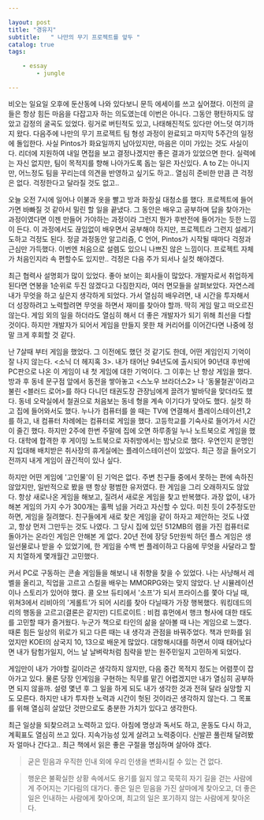 ```yaml
---

layout: post
title: "경유지"
subtitle:   " 나만의 무기 프로젝트를 앞두 "
catalog: true
tags:

    - essay
        - jungle

---
```




 비오는 일요일 오후에 둔산동에 나와 있다보니 문득 에세이를 쓰고 싶어졌다. 이전의 글들은 항상 힘든 마음을 다잡고자 하는 의도였는데 이번은 아니다. 그동안 평탄하지도 않았고 감정의 굴곡도 있었다. 링거로 버틴적도 있고, 나태해진적도 있다만 어느덧 여기까지 왔다. 다음주에 나만의 무기 프로젝트 팀 형성 과정이 완료되고 마지막 5주간의 일정에 돌입한다. 사실 Pintos가 화요일까지 남아있지만, 마음은 이미 가있는 것도 사실이다. 리더에 지원하여 내일 면접을 보고 결정나겠지만 좋은 결과가 있었으면 한다. 실력에는 자신 없지만, 팀이 목적지를 향해 나아가도록 돕는 일은 자신있다. A to Z는 아니지만, 어느정도 팀을 꾸리는데 의견을 반영하고 싶기도 하고.. 열심히 준비한 만큼 큰 걱정은 없다. 걱정한다고 달라질 것도 없고.. 

 오늘 오전 7시에 일어나 이불과 옷을 빨고 방과 화장실 대청소를 했다. 프로젝트에 들어가면 바빠질 것 같아서 밀린 할 일을 끝냈다. 그 동안은 배우고 공부하며 답을 찾아가는 과정이였다면 이젠 만들어 가야하는 과정이라 그런지 뭔가 후반전에 들어가는 듯한 느낌이 든다. 이 과정에서도 끊임없이 배우면서 공부해야 하지만, 프로젝트라 그런지 설레기도하고 걱정도 된다. 정글 과정동안 알고리즘, C 언어, Pintos가 시작될 때마다 걱정과 근심만 가득했다. 이번엔 처음으로 설렘도 있으니 나쁘진 않은 느낌이다. 프로젝트 자체가 처음인지라 속 편할수도 있지만.. 걱정은 다음 주가 되서나 실컷 해야겠다.

 최근 협력사 설명회가 많이 있었다. 좋아 보이는 회사들이 많았다. 개발자로서 취업하게 된다면 연봉을 1순위로 두진 않겠다고 다짐한지라, 여러 면모들을 살펴보았다. 자연스레 내가 무엇을 하고 싶은지 생각하게 되었다. 가서 열심히 배우려면, 내 시간을 투자해서 더 성장하려고 노력할려면 무엇을 하면서 재미를 찾아야 할까. 딱히 게임 말고 떠오르진 않는다. 게임 외의 일을 하더라도 열심히 해서 더 좋은 개발자가 되기 위해 최선을 다할 것이다. 하지만 개발자가 되어서 게임을 만들지 못한 채 커리어를 이어간다면 나중에 정말 크게 후회할 것 같다.

난 7살때 부터 게임을 했었다. 그 이전에도 했던 것 같기도 한데, 어떤 게임인지 기억이 잘 나지 않는다. <소닉 더 헤지혹 3>. 내가 태어난 94년도에 출시되어 90년대 후반에 PC판으로 나온 이 게임이 내 첫 게임에 대한 기억이다. 그 이후는 난 항상 게임을 했다. 방과 후 동네 문구점 앞에서 동전을 쌓아놓고 <스노우 브라더스2> 나 '동물철권'이라고 불린 <블러드 로어>를 하다 다니던 태권도장 관장님에게 끌려가 발바닥을 맞더라도 했다. 동네 오락실에서 철권으로 처음보는 동네 형을 계속 이기다가 맞아도 했다. 실컷 하고 집에 들어와서도 했다. 누나가 컴퓨터를 쓸 때는 TV에 연결해서 플레이스테이션1,2를 하고, 내 컴퓨터 차례에는 컴퓨터로 게임을 했다. 고등학교를 기숙사로 들어가서 시간이 줄긴 했다. 하지만 2주에 한번 주말에 집에 오면 하루종일 누나 노트북으로 게임을 했다. 대학에 합격한 후 게이밍 노트북으로 자취방에서는 밤낮으로 했다. 우연인지 운명인지 입대해 배치받은 취사장의 휴게실에는 플레이스테이션이 있었다. 최근 정글 들어오기 전까지 내게 게임이 끊긴적이 있나 싶다.

 하지만 어떤 게임에 '고인물'이 된 기억은 없다. 주변 친구들 중에서 못하는 편에 속하진 않았지만, 일반적으로 봤을 땐 항상 평범한 유저였다. 한 게임을 그리 오래하지도 않았다. 항상 새로나온 게임을 해보고, 질려서 새로운 게임을 찾고 반복했다. 과장 없이, 내가 해본 게임의 가지 수가 300개는 훌쩍 넘을 거라고 자신할 수 있다. 미친 듯이 2주정도만 하면, 게임을 질려했다. 친구들에게 새로 찾은 게임을 같이 하자고 제안하는 것도 나였고, 항상 먼저 그만두는 것도 나였다. 그 당시 집에 있던 512MB의 램을 가진 컴퓨터로 돌아가는 온라인 게임은 안해본 게 없다. 20년 전에 장당 5만원씩 하던 플스 게임은 생일선물로나 받을 수 있었기에, 한 게임을 수백 번 플레이하고 다음에 무엇을 사달라고 할지 치열하게 몇개월간 고민했다.

 커서 PC로 구동하는 콘솔 게임들을 해보니 내 취향을 찾을 수 있었다. 나는 사냥해서 레벨을 올리고, 직업을 고르고 스킬을 배우는 MMORPG와는 맞지 않았다. 난 시뮬레이션이나 스토리가 있어야 했다. 콜 오브 듀티에서 '소프'가 되서 프라이스를 쫓아 다닐 때, 위쳐3에서 리비아의 '게롤트'가 되어 시리를 찾아 다닐때가 가장 행복했다. 워킹데드의 리의 행동을 고르고(결론은 같지만) 디트로이트 : 비컴 휴먼에서 행크 형사에 대한 태도를 고민할 때가 즐거웠다. 누군가 책으로 타인의 삶을 살아볼 때 나는 게임으로 느꼈다. 때론 힘든 일상의 위로가 되고  다른 때는 내 생각과 관점을 바꿔주었다. 책과 만화를 읽었지만 KOEI의 삼국지 10, 13으로 배운게 많았다. 대항해시대를 하면서 이때 태어났다면 내가 탐험가일지, 어느 날 날벼락처럼 침략을 받는 원주민일지 고민하게 되었다.

 게임만이 내가 가야할 길이라곤 생각하지 않지만, 다음 중간 목적지 정도는 어렴풋이 잡아가고 있다. 물론 당장 인게임을 구현하는 직무를 맡긴 어렵겠지만 내가 열심히 공부하면 되지 않을까. 설령 몇년 후 그 일을 하게 되도 내가 생각한 것과 전혀 달라 실망할 지도 모른다. 하지만 내가 투자한 노력과 시간이 헛된 것이라곤 생각하지 않는다. 그 목표를 위해 열심히 살았단 것만으로도 충분한 가치가 있다고 생각한다.

 최근 일상을 되찾으려고 노력하고 있다. 아침에 명상과 독서도 하고, 운동도 다시 하고, 계획표도 열심히 쓰고 있다. 지속가능성 있게 살려고 노력중이다. 신발끈 풀린채 달려봤자 얼마나 간다고.. 최근 책에서 읽은 좋은 구절을 명심하며 살아야 겠다. 

> 굳은 믿음과 우직한 인내 외에 우리 인생을 변화시킬 수 있는 건 없다.

>  행운은 불확실한 상황 속에서도 용기를 잃지 않고 묵묵히 자기 길을 걷는 사람에게 주어지는 기다림의 대가다. 좋은 일은 믿음을 가진 살마에게 찾아오고, 더 좋은 일은 인내하는 사람에게 찾아오며, 최고의 일은 포기하지 않는 사람에게 찾아온다.